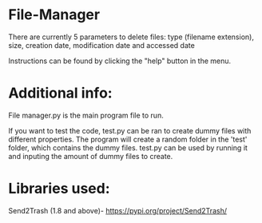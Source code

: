 # File-Manager

There are currently 5 parameters to delete files: type (filename extension), size, creation date, modification date and accessed date

Instructions can be found by clicking the "help" button in the menu.

# Additional info:
File manager.py is the main program file to run.

If you want to test the code, test.py can be ran to create dummy files with different properties. The program will create a random folder in the 'test' folder, which contains the dummy files. test.py can be used by running it and inputing the amount of dummy files to create.

# Libraries used: 
Send2Trash (1.8 and above)- https://pypi.org/project/Send2Trash/



